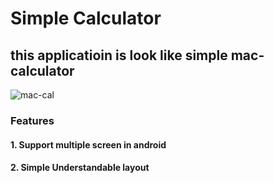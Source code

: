 
# Simple Calculator
## this applicatioin is look like simple mac-calculator
![mac-cal](https://user-images.githubusercontent.com/32396933/44294680-a45c6180-a2b8-11e8-837f-35a07240191c.PNG)

### Features
#### 1. Support multiple screen in android
#### 2. Simple Understandable layout

